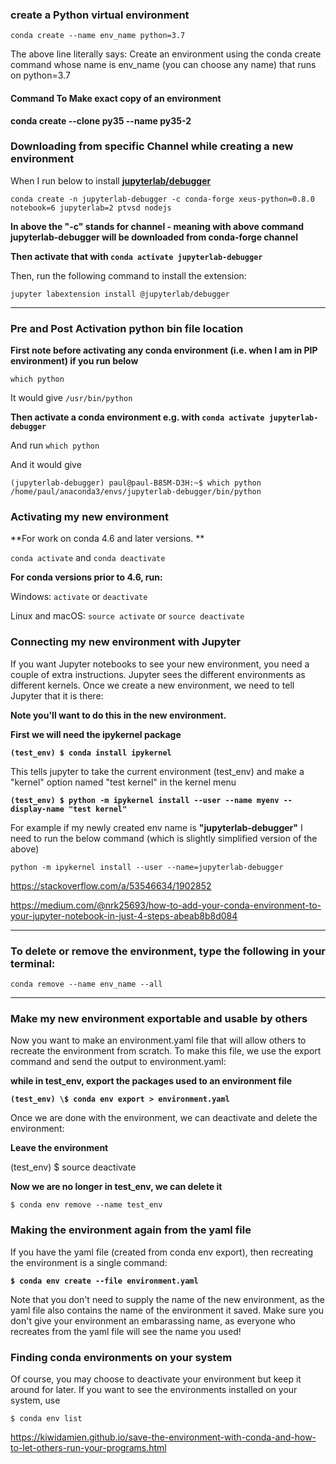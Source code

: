 ### create a Python virtual environment

`conda create --name env_name python=3.7`

The above line literally says: Create an environment using the conda create command whose name is env_name (you can choose any name) that runs on python=3.7

#### Command To Make exact copy of an environment

**conda create --clone py35 --name py35-2**

### Downloading from specific Channel while creating a new environment

When I run below to install [**jupyterlab/debugger**](https://github.com/jupyterlab/debugger)

`conda create -n jupyterlab-debugger -c conda-forge xeus-python=0.8.0 notebook=6 jupyterlab=2 ptvsd nodejs`

**In above the "-c" stands for channel - meaning with above command jupyterlab-debugger will be downloaded from conda-forge channel**

**Then activate that with `conda activate jupyterlab-debugger`**

Then, run the following command to install the extension:

`jupyter labextension install @jupyterlab/debugger`

---

### Pre and Post Activation python bin file location

**First note before activating any conda environment (i.e. when I am in PIP environment) if you run below**

`which python`

It would give `/usr/bin/python`

**Then activate a conda environment e.g. with `conda activate jupyterlab-debugger`**

And run `which python`

And it would give

```
(jupyterlab-debugger) paul@paul-B85M-D3H:~$ which python
/home/paul/anaconda3/envs/jupyterlab-debugger/bin/python
```

### Activating my new environment

**For work on conda 4.6 and later versions. **

`conda activate` and `conda deactivate`

**For conda versions prior to 4.6, run:**

Windows: `activate` or `deactivate`

Linux and macOS: `source activate` or `source deactivate`

### Connecting my new environment with Jupyter

If you want Jupyter notebooks to see your new environment, you need a couple of extra instructions. Jupyter sees the different environments as different kernels. Once we create a new environment, we need to tell Jupyter that it is there:

**Note you'll want to do this in the new environment.**

**First we will need the ipykernel package**

**`(test_env) $ conda install ipykernel`**

This tells jupyter to take the current environment (test_env) and make a "kernel" option named "test kernel" in the kernel menu

**`(test_env) $ python -m ipykernel install --user --name myenv --display-name "test kernel"`**

For example if my newly created env name is **"jupyterlab-debugger"** I need to run the below command (which is slightly simplified version of the above)

`python -m ipykernel install --user --name=jupyterlab-debugger`

https://stackoverflow.com/a/53546634/1902852

https://medium.com/@nrk25693/how-to-add-your-conda-environment-to-your-jupyter-notebook-in-just-4-steps-abeab8b8d084

---

### To delete or remove the environment, type the following in your terminal:

`conda remove --name env_name --all`

---

### Make my new environment exportable and usable by others

Now you want to make an environment.yaml file that will allow others to recreate the environment from scratch. To make this file, we use the export command and send the output to environment.yaml:

**while in test_env, export the packages used to an environment file**

**`(test_env) \$ conda env export > environment.yaml`**

Once we are done with the environment, we can deactivate and delete the environment:

**Leave the environment**

(test_env) \$ source deactivate

**Now we are no longer in test_env, we can delete it**

`$ conda env remove --name test_env`

### Making the environment again from the yaml file

If you have the yaml file (created from conda env export), then recreating the environment is a single command:

**`$ conda env create --file environment.yaml`**

Note that you don't need to supply the name of the new environment, as the yaml file also contains the name of the environment it saved. Make sure you don't give your environment an embarassing name, as everyone who recreates from the yaml file will see the name you used!

### Finding conda environments on your system

Of course, you may choose to deactivate your environment but keep it around for later. If you want to see the environments installed on your system, use

`$ conda env list`

https://kiwidamien.github.io/save-the-environment-with-conda-and-how-to-let-others-run-your-programs.html
